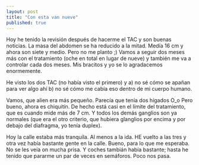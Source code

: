 ```yaml
---
layout: post
title: "Con esta van nueve"
published: true
---
```


Hoy he tenido la revisión después de hacerme el TAC y son buenas noticias. La masa del abdomen se ha reducido a la mitad. Medía 16 cm y ahora son siete y medio. Pero no me planto ;) Vamos a seguir dos meses más con el tratamiento (oche en total en lugar de nueve) y también me va a controlar cada dos meses. Mis bracitos y yo se lo agradacemos enormemente.

He visto los dos TAC (no había visto el primero) y
a) no sé cómo se apañan para ver algo ahí
b) no sé cómo me cabía eso dentro de mi cuerpo humano.

Vamos, que alien era más pequeño. Parecía que tenía dos hígados O_o Pero bueno, ahora es chiquitín. De hecho está casi en el límite del tratamiento, que es cuando mide más de 7 cm. Y todos los demás ganglios son ya normales (que era el otro criterio, que hubiera glanglios por encima y por debajo del diafragma, yo tenía duplex).

Hoy la calle estaba más tranquila. Al menos a la ida. HE vuelto a las tres y otra vez había bastante gente en la calle. Bueno, para lo que me esperaba. No se les veía on mucha prisa. Y coches tambián había bastante; hasta he tenido que pararme un par de veces en semáforos. Poco nos pasa.
